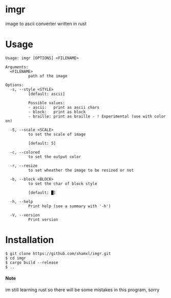 # imgr
image to ascii converter written in rust

# Usage

```command
Usage: imgr [OPTIONS] <FILENAME>

Arguments:
  <FILENAME>
          path of the image

Options:
  -s, --style <STYLE>
          [default: ascii]

          Possible values:
          - ascii:   print as ascii chars
          - block:   print as block
          - braille: print as braille - ! Experimental (use with color on)

  -S, --scale <SCALE>
          to set the scale of image

          [default: 5]

  -c, --colored
          to set the output color

  -r, --resize
          to set wheather the image to be resized or not

  -b, --block <BLOCK>
          to set the char of block style

          [default: █]

  -h, --help
          Print help (see a summary with '-h')

  -V, --version
          Print version
```

# Installation
```command
$ git clone https://github.com/shamxl/imgr.git
$ cd imgr
$ cargo build --release
$ ..
```

#### Note
im still learning rust so there will be some mistakes in this program, sorry
